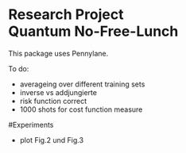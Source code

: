 # Research Project<br>Quantum No-Free-Lunch

This package uses Pennylane.


To do:
- averageing over different training sets
- inverse vs addjungierte
- risk function correct
- 1000 shots for cost function measure



#Experiments
- plot Fig.2 und Fig.3
